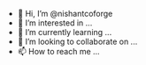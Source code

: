 - 👋 Hi, I’m @nishantcoforge
- 👀 I’m interested in ...
- 🌱 I’m currently learning ...
- 💞️ I’m looking to collaborate on ...
- 📫 How to reach me ...

<!---
nishantcoforge/nishantcoforge is a ✨ special ✨ repository because its `README.md` (this file) appears on your GitHub profile.
You can click the Preview link to take a look at your changes.
--->
